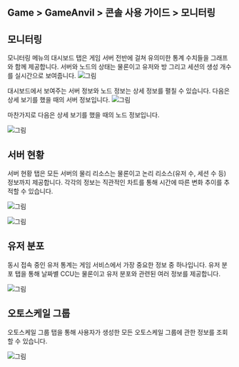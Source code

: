 ## Game > GameAnvil > 콘솔 사용 가이드 > 모니터링

## 모니터링
모니터링 메뉴의 대시보드 탭은 게임 서버 전반에 걸쳐 유의미한 통계 수치들을 그래프와 함께 제공합니다. 서버와 노드의 상태는 물론이고 유저와 방 그리고 세션의 생성 개수를 실시간으로 보여줍니다.
![그림](https://static.toastoven.net/prod_gameanvil/images/console/monitoring/dashboard.png)

대시보드에서 보여주는 서버 정보와 노드 정보는 상세 정보를 펼칠 수 있습니다. 다음은 상세 보기를 했을 때의 서버 정보입니다. 
![그림](https://static.toastoven.net/prod_gameanvil/images/console/monitoring/dashboard-server-detail.png)

마찬가지로 다음은 상세 보기를 했을 때의 노드 정보입니다.

![그림](https://static.toastoven.net/prod_gameanvil/images/console/monitoring/dashboard-node-detail.png)

## 서버 현황

서버 현황 탭은 모든 서버의 물리 리소스는 물론이고 논리 리소스(유저 수, 세션 수 등) 정보까지 제공합니다. 각각의 정보는 직관적인 차트를 통해 시간에 따른 변화 추이를 추적할 수 있습니다.

![그림](https://static.toastoven.net/prod_gameanvil/images/console/monitoring/server-status1.png)

![그림](https://static.toastoven.net/prod_gameanvil/images/console/monitoring/server-status2.png)


## 유저 분포

동시 접속 중인 유저 통계는 게임 서비스에서 가장 중요한 정보 중 하나입니다. 유저 분포 탭을 통해 날짜별 CCU는 물론이고 유저 분포와 관련된 여러 정보를 제공합니다. 

![그림](https://static.toastoven.net/prod_gameanvil/images/console/monitoring/ccu.png)


## 오토스케일 그룹

오토스케일 그룹 탭을 통해 사용자가 생성한 모든 오토스케일 그룹에 관한 정보를 조회할 수 있습니다.

![그림](https://static.toastoven.net/prod_gameanvil/images/console/monitoring/autoscale-group.png)

